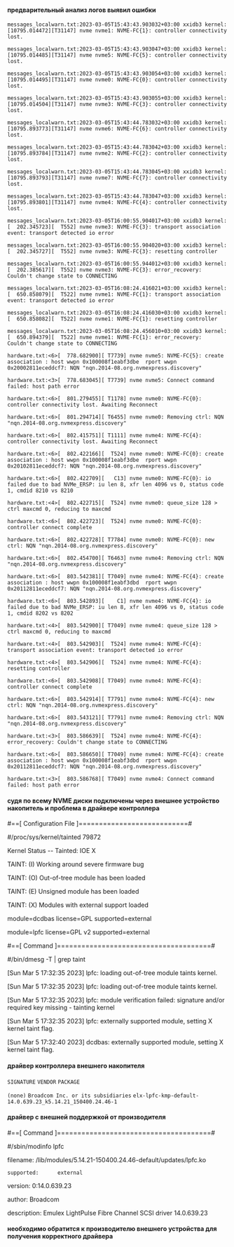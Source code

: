 #### предварительный анализ логов выявил ошибки 

`messages_localwarn.txt:2023-03-05T15:43:43.903032+03:00 xxidb3 kernel: [10795.014472][T31147] nvme nvme1: NVME-FC{1}: controller connectivity lost.`

`messages_localwarn.txt:2023-03-05T15:43:43.903047+03:00 xxidb3 kernel: [10795.014485][T31147] nvme nvme5: NVME-FC{5}: controller connectivity lost.`

`messages_localwarn.txt:2023-03-05T15:43:43.903054+03:00 xxidb3 kernel: [10795.014495][T31147] nvme nvme0: NVME-FC{0}: controller connectivity lost.`

`messages_localwarn.txt:2023-03-05T15:43:43.903055+03:00 xxidb3 kernel: [10795.014504][T31147] nvme nvme3: NVME-FC{3}: controller connectivity lost.`

`messages_localwarn.txt:2023-03-05T15:43:44.783032+03:00 xxidb3 kernel: [10795.893773][T31147] nvme nvme6: NVME-FC{6}: controller connectivity lost.`

`messages_localwarn.txt:2023-03-05T15:43:44.783042+03:00 xxidb3 kernel: [10795.893784][T31147] nvme nvme2: NVME-FC{2}: controller connectivity lost.`

`messages_localwarn.txt:2023-03-05T15:43:44.783045+03:00 xxidb3 kernel: [10795.893793][T31147] nvme nvme7: NVME-FC{7}: controller connectivity lost.`

`messages_localwarn.txt:2023-03-05T15:43:44.783047+03:00 xxidb3 kernel: [10795.893801][T31147] nvme nvme4: NVME-FC{4}: controller connectivity lost.`

`messages_localwarn.txt:2023-03-05T16:00:55.904017+03:00 xxidb3 kernel: [  202.345723][  T552] nvme nvme3: NVME-FC{3}: transport association event: transport detected io error`

`messages_localwarn.txt:2023-03-05T16:00:55.904020+03:00 xxidb3 kernel: [  202.345727][  T552] nvme nvme3: NVME-FC{3}: resetting controller`

`messages_localwarn.txt:2023-03-05T16:00:55.944012+03:00 xxidb3 kernel: [  202.385617][  T552] nvme nvme3: NVME-FC{3}: error_recovery: Couldn't change state to CONNECTING`

`messages_localwarn.txt:2023-03-05T16:08:24.416021+03:00 xxidb3 kernel: [  650.858079][  T522] nvme nvme1: NVME-FC{1}: transport association event: transport detected io error`

`messages_localwarn.txt:2023-03-05T16:08:24.416030+03:00 xxidb3 kernel: [  650.858082][  T522] nvme nvme1: NVME-FC{1}: resetting controller`

`messages_localwarn.txt:2023-03-05T16:08:24.456010+03:00 xxidb3 kernel: [  650.894379][  T522] nvme nvme1: NVME-FC{1}: error_recovery: Couldn't change state to CONNECTING`



`hardware.txt:<6>[  778.682900][ T7739] nvme nvme5: NVME-FC{5}: create association : host wwpn 0x100008f1eabf3dbe  rport wwpn 0x20002811eceddcf7: NQN "nqn.2014-08.org.nvmexpress.discovery"`

`hardware.txt:<3>[  778.683045][ T7739] nvme nvme5: Connect command failed: host path error`

`hardware.txt:<6>[  801.279455][ T1178] nvme nvme0: NVME-FC{0}: controller connectivity lost. Awaiting Reconnect`

`hardware.txt:<6>[  801.294714][ T6455] nvme nvme0: Removing ctrl: NQN "nqn.2014-08.org.nvmexpress.discovery"`

`hardware.txt:<6>[  802.415751][ T1111] nvme nvme4: NVME-FC{4}: controller connectivity lost. Awaiting Reconnect`

`hardware.txt:<6>[  802.422166][  T524] nvme nvme0: NVME-FC{0}: create association : host wwpn 0x100008f1eabf3dbe  rport wwpn 0x20102811eceddcf7: NQN "nqn.2014-08.org.nvmexpress.discovery"`

`hardware.txt:<6>[  802.422709][   C13] nvme nvme0: NVME-FC{0}: io failed due to bad NVMe_ERSP: iu len 8, xfr len 4096 vs 0, status code 1, cmdid 8210 vs 8210`

`hardware.txt:<4>[  802.422715][  T524] nvme nvme0: queue_size 128 > ctrl maxcmd 0, reducing to maxcmd`

`hardware.txt:<6>[  802.422723][  T524] nvme nvme0: NVME-FC{0}: controller connect complete`

`hardware.txt:<6>[  802.422728][ T7784] nvme nvme0: NVME-FC{0}: new ctrl: NQN "nqn.2014-08.org.nvmexpress.discovery"`

`hardware.txt:<6>[  802.454700][ T6463] nvme nvme4: Removing ctrl: NQN "nqn.2014-08.org.nvmexpress.discovery"`

`hardware.txt:<6>[  803.542381][ T7049] nvme nvme4: NVME-FC{4}: create association : host wwpn 0x100008f1eabf3dbd  rport wwpn 0x20112811eceddcf7: NQN "nqn.2014-08.org.nvmexpress.discovery"`

`hardware.txt:<6>[  803.542893][    C1] nvme nvme4: NVME-FC{4}: io failed due to bad NVMe_ERSP: iu len 8, xfr len 4096 vs 0, status code 1, cmdid 8202 vs 8202`

`hardware.txt:<4>[  803.542900][ T7049] nvme nvme4: queue_size 128 > ctrl maxcmd 0, reducing to maxcmd`

`hardware.txt:<4>[  803.542903][  T524] nvme nvme4: NVME-FC{4}: transport association event: transport detected io error`

`hardware.txt:<4>[  803.542906][  T524] nvme nvme4: NVME-FC{4}: resetting controller`

`hardware.txt:<6>[  803.542908][ T7049] nvme nvme4: NVME-FC{4}: controller connect complete`

`hardware.txt:<6>[  803.542914][ T7791] nvme nvme4: NVME-FC{4}: new ctrl: NQN "nqn.2014-08.org.nvmexpress.discovery"`

`hardware.txt:<6>[  803.543121][ T7791] nvme nvme4: Removing ctrl: NQN "nqn.2014-08.org.nvmexpress.discovery"`

`hardware.txt:<3>[  803.586639][  T524] nvme nvme4: NVME-FC{4}: error_recovery: Couldn't change state to CONNECTING`

`hardware.txt:<6>[  803.586650][ T7049] nvme nvme4: NVME-FC{4}: create association : host wwpn 0x100008f1eabf3dbd  rport wwpn 0x20112811eceddcf7: NQN "nqn.2014-08.org.nvmexpress.discovery"`

`hardware.txt:<3>[  803.586768][ T7049] nvme nvme4: Connect command failed: host path error`

#### судя по всему NVME диски подключены через внешнее устройство накопитель и проблема в драйвере контроллера 

#==[ Configuration File ]===========================#

#/proc/sys/kernel/tainted
79872


Kernel Status -- Tainted:            IOE  X   

  TAINT: (I) Working around severe firmware bug
  
  TAINT: (O) Out-of-tree module has been loaded
  
  TAINT: (E) Unsigned module has been loaded
  
  TAINT: (X) Modules with external support loaded

module=dcdbas             license=GPL               supported=external      

module=lpfc               license=GPL v2            supported=external       

#==[ Command ]======================================#

#/bin/dmesg -T | grep taint

[Sun Mar  5 17:32:35 2023] lpfc: loading out-of-tree module taints kernel.

[Sun Mar  5 17:32:35 2023] lpfc: loading out-of-tree module taints kernel.

[Sun Mar  5 17:32:35 2023] lpfc: module verification failed: signature and/or required key missing - tainting kernel

[Sun Mar  5 17:32:35 2023] lpfc: externally supported module, setting X kernel taint flag.

[Sun Mar  5 17:32:40 2023] dcdbas: externally supported module, setting X kernel taint flag.


####  драйвер контроллера внешнего накопителя

`SIGNATURE`         `VENDOR`                               `PACKAGE`

`(none)`        `Broadcom Inc. or its subsidiaries`       `elx-lpfc-kmp-default-14.0.639.23_k5.14.21_150400.24.46-1`

#### драйвер с внешней поддержкой от производителя 

#==[ Command ]======================================#

#/sbin/modinfo lpfc

filename:       /lib/modules/5.14.21-150400.24.46-default/updates/lpfc.ko

`supported:      external`

version:        0:14.0.639.23

author:         Broadcom

description:    Emulex LightPulse Fibre Channel SCSI driver 14.0.639.23

#### необходимо обратится к производителю внешнего устройства для получения корректного драйвера

